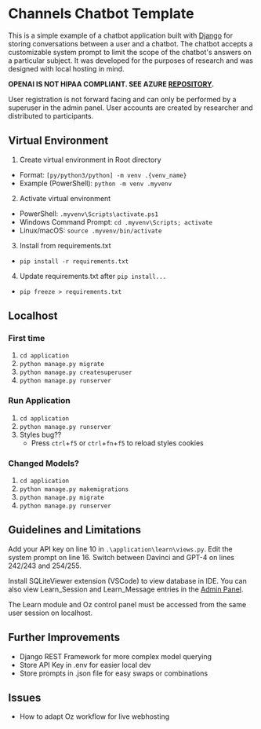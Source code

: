 # Channels Chatbot Template

This is a simple example of a chatbot application built with [Django](https://docs.djangoproject.com/en/5.0/) for storing conversations between a user and a chatbot. The chatbot accepts a customizable system prompt to limit the scope of the chatbot's answers on a particular subject. It was developed for the purposes of research and was designed with local hosting in mind. 

**OPENAI IS NOT HIPAA COMPLIANT. SEE AZURE [REPOSITORY](https://github.com/knnymllr/azure-chatbot-template).**

User registration is not forward facing and can only be performed by a superuser in the admin panel. User accounts are created by researcher and distributed to participants.  

## Virtual Environment

1) Create virtual environment in Root directory

- Format: `[py/python3/python] -m venv .{venv_name}`
- Example (PowerShell): `python -m venv .myvenv`

2) Activate virtual environment
   
- PowerShell: ```.myvenv\Scripts\activate.ps1```
- Windows Command Prompt: ```cd .myvenv\Scripts; activate```
- Linux/macOS: ```source .myvenv/bin/activate```

3) Install from requirements.txt

- ```pip install -r requirements.txt```

4) Update requirements.txt after ```pip install...```
- ```pip freeze > requirements.txt```

## Localhost

### First time
1) ```cd application```
2) ```python manage.py migrate```
3) ```python manage.py createsuperuser```
4) ```python manage.py runserver```

### Run Application
1) ```cd application```
2) ```python manage.py runserver```
3) Styles bug?? 
   - Press `ctrl`+`f5` or `ctrl`+`fn`+`f5` to reload styles cookies

### Changed Models?
1) ```cd application```
2) ```python manage.py makemigrations```
3) ```python manage.py migrate```
4) ```python manage.py runserver```

## Guidelines and Limitations

Add your API key on line 10 in `.\application\learn\views.py`. Edit the system prompt on line 16. Switch between Davinci and GPT-4 on lines 242/243 and 254/255.

Install SQLiteViewer extension (VSCode) to view database in IDE. You can also view Learn_Session and Learn_Message entries in the [Admin Panel](http://127.0.0.1:8000//admin).

The Learn module and Oz control panel must be accessed from the same user session on localhost.

## Further Improvements

- Django REST Framework for more complex model querying
- Store API Key in .env for easier local dev
- Store prompts in .json file for easy swaps or combinations

## Issues

- How to adapt Oz workflow for live webhosting
